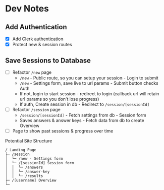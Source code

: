 # Dev Notes

## Add Authentication

- [x] Add Clerk authentication
- [x] Protect new & session routes

## Save Sessions to Database

- [ ] Refactor `/new` page
  -  `/new` - Public route, so you can setup your session - Login to submit
  -  `/new` - Settings form, save live to url params - Submit button checks Auth
    - If not, login to start session - redirect to login (callback url will retain url params so you don't lose progress)
    - If auth, Create session in db - Redirect to `/session/[sessionId]`
- [ ] Refactor `/session` page
  -  `/session/[sessionId]` - Fetch settings from db - Session form
  -  Saves answers & answer keys - Fetch data from db to create Overview
- [ ] Page to show past sessions & progress over time

Potential Site Structure
```
/ Landing Page
├─ /session
│  └─ /new - Settings form
│  └─ /[sessionId] Session form
│  │  └─ /answers
│  │  └─ /answer-key
│  │  └─ /results
├─ /[username] Overview
└─ 
```
